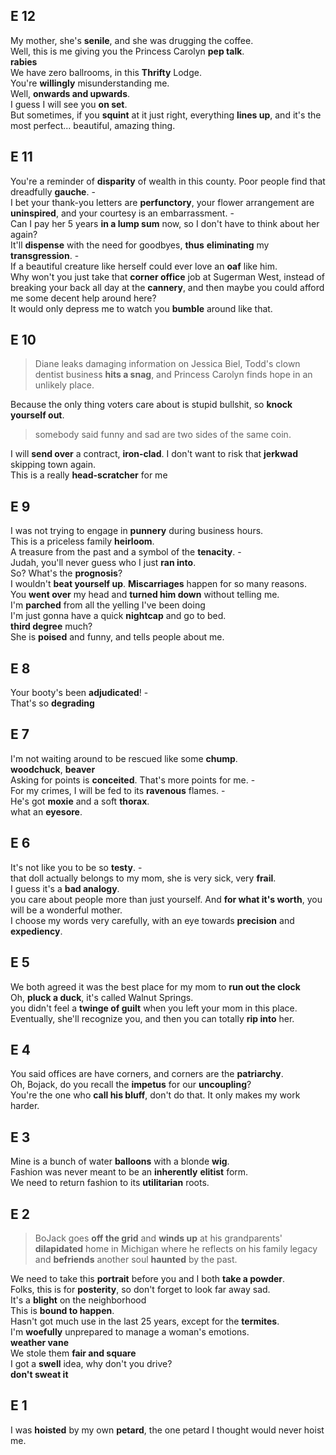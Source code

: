 
## E 12 
My mother, she's **senile**, and she was drugging the coffee.  
Well, this is me giving you the Princess Carolyn **pep talk**.  
**rabies**  
We have zero ballrooms, in this **Thrifty** Lodge.  
You're **willingly** misunderstanding me.  
Well, **onwards and upwards**.  
I guess I will see you **on set**.  
But sometimes, if you **squint** at it just right, everything **lines up**, and it's the most perfect... beautiful, amazing thing.  


## E 11 

You're a reminder of **disparity** of wealth in this county. Poor people find that dreadfully **gauche**. -  
I bet your thank-you letters are **perfunctory**, your flower arrangement are **uninspired**, and your courtesy is an embarrassment. -  
Can I pay her 5 years **in a lump sum** now, so I don't have to think about her again?  
It'll **dispense** with the need for goodbyes, **thus** **eliminating** my **transgression**. -  
If a beautiful creature like herself could ever love an **oaf** like him.  
Why won't you just take that **corner office** job at Sugerman West, instead of breaking your back all day at the **cannery**, and then maybe you could afford me some decent help around here?  
It would only depress me to watch you **bumble** around like that.  


## E 10  
> Diane leaks damaging information on Jessica Biel, Todd's clown dentist business **hits a snag**, and Princess Carolyn finds hope in an unlikely place.  

Because the only thing voters care about is stupid bullshit, so **knock yourself out**.  
> somebody said funny and sad are two sides of the same coin.  

I will **send over** a contract, **iron-clad**. I don't want to risk that **jerkwad** skipping town again.    
This is a really **head-scratcher** for me  


## E 9   
I was not trying to engage in **punnery** during business hours.  
This is a priceless family **heirloom**.  
A treasure from the past and a symbol of the **tenacity**. -  
Judah, you'll never guess who I just **ran into**.  
So? What's the **prognosis**?  
I wouldn't **beat yourself up**. **Miscarriages** happen for so many reasons.  
You **went over** my head and **turned him down** without telling me.  
I'm **parched** from all the yelling I've been doing  
I'm just gonna have a quick **nightcap** and go to bed.  
**third degree** much?  
She is **poised** and funny, and tells people about me.   


## E 8 
Your booty's been **adjudicated**! -  
That's so **degrading**  

## E 7 
I'm not waiting around to be rescued like some **chump**.  
**woodchuck**, **beaver**  
Asking for points is **conceited**. That's more points for me. -  
For my crimes, I will be fed to its **ravenous** flames. -  
He's got **moxie** and a soft **thorax**.  
what an **eyesore**.  

## E 6  
It's not like you to be so **testy**. -  
that doll actually belongs to my mom, she is very sick, very **frail**.  
I guess it's a **bad analogy**.  
you care about people more than just yourself. And **for what it's worth**, you will be a wonderful mother.  
I choose my words very carefully, with an eye towards **precision** and **expediency**.  

## E 5  
We both agreed it was the best place for my mom to **run out the clock**  
Oh, **pluck a duck**, it's called Walnut Springs.  
you didn't feel a **twinge of guilt** when you left your mom in this place.  
Eventually, she'll recognize you, and then you can totally **rip into** her.  

## E 4  
You said offices are have corners, and corners are the **patriarchy**.  
Oh, Bojack, do you recall the **impetus** for our **uncoupling**?  
You're the one who **call his bluff**, don't do that. It only makes my work harder.   

## E 3 
Mine is a bunch of water **balloons** with a blonde **wig**.  
Fashion was never meant to be an **inherently** **elitist** form.  
We need to return fashion to its **utilitarian** roots.  

## E 2  

> BoJack goes **off the grid** and **winds up** at his grandparents' **dilapidated** home in Michigan where he reflects on his family legacy and **befriends** another soul **haunted** by the past.

We need to take this **portrait** before you and I both **take a powder**.  
Folks, this is for **posterity**, so don't forget to look far away sad.  
It's a **blight** on the neighborhood  
This is **bound to happen**.  
Hasn't got much use in the last 25 years, except for the **termites**.  
I'm **woefully** unprepared to manage a woman's emotions.  
**weather vane**   
We stole them **fair and square**  
I got a **swell** idea, why don't you drive?  
**don't sweat it**  

## E 1  
I was **hoisted** by my own **petard**, the one petard I thought would never hoist me.  
